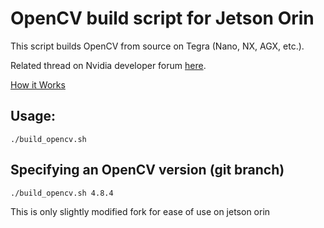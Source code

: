 # OpenCV build script for Jetson Orin

This script builds OpenCV from source on Tegra (Nano, NX, AGX, etc.).

Related thread on Nvidia developer forum 
[here](https://devtalk.nvidia.com/default/topic/1051133/jetson-nano/opencv-build-script/).

[How it Works](https://wiki.debian.org/QemuUserEmulation)

## Usage:
```shell
./build_opencv.sh
```

## Specifying an OpenCV version (git branch)
```shell
./build_opencv.sh 4.8.4
```

This is only slightly modified fork for ease of use on jetson orin
